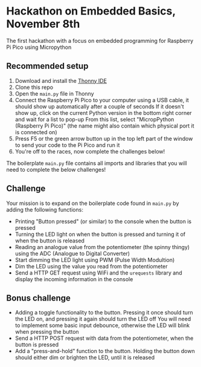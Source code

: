 # Hackathon on Embedded Basics, November 8th
The first hackathon with a focus on embedded programming for Raspberry Pi Pico using Micropython

## Recommended setup
1. Download and install the [Thonny IDE](https://thonny.org/)
2. Clone this repo
3. Open the `main.py` file in Thonny
4. Connect the Raspberry Pi Pico to your computer using a USB cable, it should show up automatically after a couple of seconds
   If it doesn't show up, click on the current Python version in the bottom right corner and wait for a list to pop-up
   From this list, select "MicropPython (Raspberry Pi Pico)" (the name might also contain which physical port it is connected on)
5. Press F5 or the green arrow button up in the top left part of the window to send your code to the Pi Pico and run it
6. You're off to the races, now complete the challenges below!

The boilerplate `main.py` file contains all imports and libraries that you will need to complete the below challenges!

## Challenge
Your mission is to expand on the boilerplate code found in `main.py` by adding the following functions:
- Printing "Button pressed" (or similar) to the console when the button is pressed
- Turning the LED light on when the button is pressed and turning it of when the button is released
- Reading an analogue value from the potentiometer (the spinny thingy) using the ADC (Analogue to Digital Converter)
- Start dimming the LED light using PWM (Pulse Width Modultion) 
- Dim the LED using the value you read from the potentiometer
- Send a HTTP GET request using WiFi and the `urequests` library and display the incoming information in the console

## Bonus challenge
- Adding a toggle functionality to the button. Pressing it once should turn the LED on, and pressing it again should turn the LED off
    You will need to implement some basic input debounce, otherwise the LED will blink when pressing the button
- Send a HTTP POST request with data from the potentiometer, when the button is pressed
- Add a "press-and-hold" function to the button. Holding the button down should either dim or brighten the LED, until it is released 

